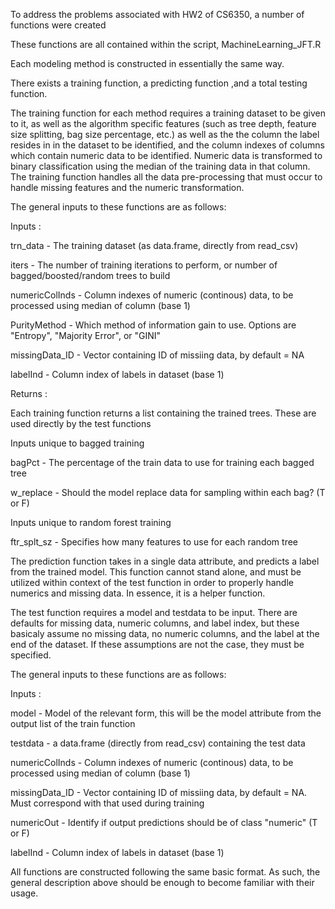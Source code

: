 To address the problems associated with HW2 of CS6350, a number of functions were created

These functions are all contained within the script, MachineLearning_JFT.R 

Each modeling method is constructed in essentially the same way. 

There exists a training function, a predicting function ,and a total testing function.

The training function for each method requires a training dataset to be given to it, as 
well as the algorithm specific features (such as tree depth, feature size splitting, 
bag size percentage, etc.) as well as the the column the label resides in in the dataset 
to be identified, and the column indexes of columns which contain numeric data to be identified.
Numeric data is transformed to binary classification using the median of the training data
in that column.
The training function handles all the data pre-processing that must occur to handle missing
features and the numeric transformation.

The general inputs to these functions are as follows:

Inputs : 

trn_data       	- The training dataset (as data.frame, directly from read_csv)

iters          	- The number of training iterations to perform, or number of bagged/boosted/random trees to build

numericColInds 	- Column indexes of numeric (continous) data, to be processed using median of column (base 1)

PurityMethod 	- Which method of information gain to use. Options are "Entropy", "Majority Error", or "GINI"

missingData_ID 	- Vector containing ID of missiing data, by default = NA

labelInd 	- Column index of labels in dataset (base 1)

Returns : 

Each training function returns a list containing the trained trees. These are used directly by the test functions

Inputs unique to bagged training

bagPct 		- The percentage of the train data to use for training each bagged tree

w_replace 	- Should the model replace data for sampling within each bag? (T or F)

Inputs unique to random forest training

ftr_splt_sz 	- Specifies how many features to use for each random tree


The prediction function takes in a single data attribute, and predicts a label from the 
trained model. This function cannot stand alone, and must be utilized within context of the
test function in order to properly handle numerics and missing data. In essence, it is a helper function.



The test function requires a model and testdata to be input. There are defaults for missing
data, numeric columns, and label index, but these basicaly assume no missing data, no numeric 
columns, and the label at the end of the dataset. If these assumptions are not the case, they 
must be specified.

The general inputs to these functions are as follows:

Inputs : 

model 		- Model of the relevant form, this will be the model attribute from the output list of the train function

testdata 	- a data.frame (directly from read_csv) containing the test data

numericColInds 	- Column indexes of numeric (continous) data, to be processed using median of column (base 1)

missingData_ID 	- Vector containing ID of missiing data, by default = NA. Must correspond with that used during training

numericOut 	- Identify if output predictions should be of class "numeric" (T or F)

labelInd 	- Column index of labels in dataset (base 1)



All functions are constructed following the same basic format. As such, the general description 
above should be enough to become familiar with their usage.
